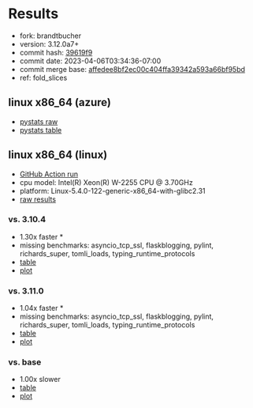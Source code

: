 # Results

- fork: brandtbucher
- version: 3.12.0a7+
- commit hash: [39619f9](https://github.com/brandtbucher/cpython/commit/39619f9)
- commit date: 2023-04-06T03:34:36-07:00
- commit merge base: [affedee8bf2ec00c404ffa39342a593a66bf95bd](https://github.com/brandtbucher/cpython/commit/affedee8bf2ec00c404ffa39342a593a66bf95bd)
- ref: fold_slices

## linux x86_64 (azure)

- [pystats raw](bm-20230406-azure-x86_64-brandtbucher-fold_slices-3.12.0a7%2B-39619f9-pystats.json)
- [pystats table](bm-20230406-azure-x86_64-brandtbucher-fold_slices-3.12.0a7%2B-39619f9-pystats.md)

## linux x86_64 (linux)

- [GitHub Action run](https://github.com/faster-cpython/benchmarking/actions/runs/4633367492)
- cpu model: Intel(R) Xeon(R) W-2255 CPU @ 3.70GHz
- platform: Linux-5.4.0-122-generic-x86_64-with-glibc2.31
- [raw results](bm-20230406-linux-x86_64-brandtbucher-fold_slices-3.12.0a7%2B-39619f9.json)

### vs. 3.10.4

- 1.30x faster \*
- missing benchmarks: asyncio_tcp_ssl, flaskblogging, pylint, richards_super, tomli_loads, typing_runtime_protocols
- [table](bm-20230406-linux-x86_64-brandtbucher-fold_slices-3.12.0a7%2B-39619f9-vs-3.10.4.md)
- [plot](bm-20230406-linux-x86_64-brandtbucher-fold_slices-3.12.0a7%2B-39619f9-vs-3.10.4.png)

### vs. 3.11.0

- 1.04x faster \*
- missing benchmarks: asyncio_tcp_ssl, flaskblogging, pylint, richards_super, tomli_loads, typing_runtime_protocols
- [table](bm-20230406-linux-x86_64-brandtbucher-fold_slices-3.12.0a7%2B-39619f9-vs-3.11.0.md)
- [plot](bm-20230406-linux-x86_64-brandtbucher-fold_slices-3.12.0a7%2B-39619f9-vs-3.11.0.png)

### vs. base

- 1.00x slower
- [table](bm-20230406-linux-x86_64-brandtbucher-fold_slices-3.12.0a7%2B-39619f9-vs-base.md)
- [plot](bm-20230406-linux-x86_64-brandtbucher-fold_slices-3.12.0a7%2B-39619f9-vs-base.png)

